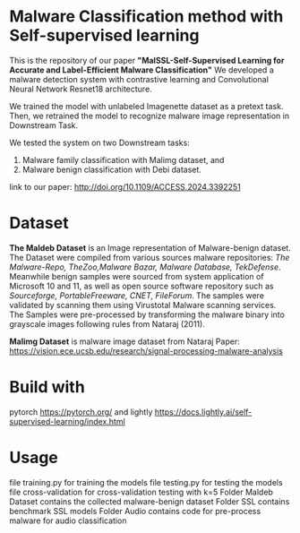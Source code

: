 # Malware Classification method with Self-supervised learning

This is the repository of our paper **"MalSSL-Self-Supervised Learning for Accurate and Label-Efficient Malware Classification"**
We developed a malware detection system with contrastive learning and Convolutional Neural Network Resnet18 architecture. 

We trained the model with unlabeled Imagenette dataset as a pretext task. 
Then, we retrained the model to recognize malware image representation in Downstream Task.  

We tested the system on two Downstream tasks: 
1. Malware family classification with Malimg dataset, and  
2. Malware benign classification with Debi dataset.

link to our paper: http://doi.org/10.1109/ACCESS.2024.3392251

# Dataset

**The Maldeb Dataset** is an Image representation of Malware-benign dataset. The Dataset were compiled from various sources malware repositories:  *The Malware-Repo, TheZoo,Malware Bazar, Malware Database, TekDefense*. Meanwhile benign samples were sourced from system application of Microsoft 10 and 11, as well as open source software repository such as *Sourceforge, PortableFreeware, CNET, FileForum*. The samples were validated by scanning them using Virustotal Malware scanning services. The Samples were pre-processed by transforming the malware binary into grayscale images following rules from Nataraj (2011). 

**Malimg Dataset** is malware image dataset from Nataraj Paper:
https://vision.ece.ucsb.edu/research/signal-processing-malware-analysis

# Build with 
pytorch
https://pytorch.org/
and lightly
https://docs.lightly.ai/self-supervised-learning/index.html

# Usage
file training.py for training the models
file testing.py for testing the models
file cross-validation for cross-validation testing with k=5
Folder Maldeb Dataset contains the collected malware-benign dataset
Folder SSL contains benchmark SSL models
Folder Audio contains code for pre-process malware for audio classification



